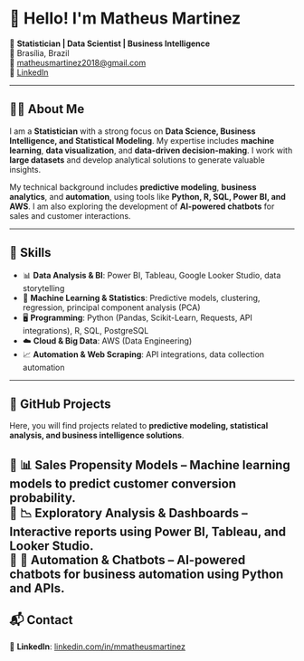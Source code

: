 # 👋 Hello! I'm Matheus Martinez  

🎯 **Statistician | Data Scientist | Business Intelligence**  
📍 Brasília, Brazil  
📧 matheusmartinez2018@gmail.com  
🔗 [LinkedIn](https://www.linkedin.com/in/mmatheusmartinez/)  

---

## 🧑‍💻 About Me  

I am a **Statistician** with a strong focus on **Data Science, Business Intelligence, and Statistical Modeling**. My expertise includes **machine learning**, **data visualization**, and **data-driven decision-making**. I work with **large datasets** and develop analytical solutions to generate valuable insights.  

My technical background includes **predictive modeling**, **business analytics**, and **automation**, using tools like **Python, R, SQL, Power BI, and AWS**. I am also exploring the development of **AI-powered chatbots** for sales and customer interactions.  

---

## 🚀 Skills  

- 📊 **Data Analysis & BI**: Power BI, Tableau, Google Looker Studio, data storytelling  
- 🧠 **Machine Learning & Statistics**: Predictive models, clustering, regression, principal component analysis (PCA)  
- 🖥️ **Programming**: Python (Pandas, Scikit-Learn, Requests, API integrations), R, SQL, PostgreSQL  
- ☁️ **Cloud & Big Data**: AWS (Data Engineering)  
- 📈 **Automation & Web Scraping**: API integrations, data collection automation  

---

## 📂 GitHub Projects  

Here, you will find projects related to **predictive modeling, statistical analysis, and business intelligence solutions**.  

🔹 **📊 Sales Propensity Models** – Machine learning models to predict customer conversion probability.  
🔹 **📉 Exploratory Analysis & Dashboards** – Interactive reports using Power BI, Tableau, and Looker Studio.  
🔹 **🤖 Automation & Chatbots** – AI-powered chatbots for business automation using Python and APIs.  
---

## 📬 Contact  
🔗 **LinkedIn**: [linkedin.com/in/mmatheusmartinez](https://www.linkedin.com/in/mmatheusmartinez/)  
